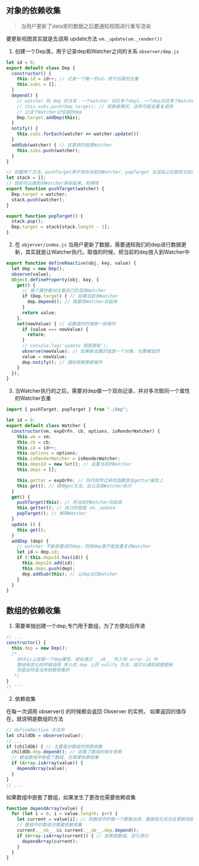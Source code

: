 ## 对象的依赖收集

> 当用户更新了data里的数据之后要通知视图进行重写渲染

要更新视图其实就是去调用 update方法 `vm._update(vm._render())`

1. 创建一个Dep类，用于记录dep和Watcher之间的关系 `observer/dep.js`

```js
let id = 0;
export default class Dep {
  constructor() {
    this.id = id++; // 记录一个唯一的id，用于后面的去重
    this.subs = [];
  }
  depend() {
    // watcher 和 dep 的关系：一个watcher 对应多个depl，一个dep对应多个Watcher，他们之间要互相记录一下
    // this.subs.push(Dep.target); // 观察者模式，这样可能会重复调用
    // 让这个Watcher记住我的dep
    Dep.target.addDep(this);
  }
  notify() {
    this.subs.forEach(watcher => watcher.update())
  }
  addSub(watcher) { // 这里放的就是Watcher
    this.subs.push(watcher);
  }
}

// 创建两个方法，pushTarget用于保存当前的Watcher，popTarget 当渲染之后移除当前的Watcher
let stack = [];
// 目前可以做到将Watcher保存起来，和移除
export function pushTarget(watcher) {
  Dep.target = watcher;
  stack.push(watcher);
}

export function popTarget() {
  stack.pop();
  Dep.target = stack[stack.length - 1];
}
```

2. 在 `objerver/index.js` 当用户更新了数据，需要通知我们的dep进行数据更新，其实就是让Watcher执行。取值的时候，把当前的dep放入到Watcher中

```js
export function defineReactive(obj, key, value) {
  let dep = new Dep();
  observe(value);
  Object.defineProperty(obj, key, {
    get() {
      // 每个属性都对应着自己的渲染Watcher
      if (Dep.target) { // 如果当前有Watcher
        dep.depend(); // 我要将Watcher存起来
      }
      return value;
    },
    set(newValue) { // 设置值的时候做一些操作
      if (value === newValue) {
        return;
      }
      // console.log('update 视图更新');
      observe(newValue); // 如果新设置的值是一个对象，也要被监控
      value = newValue;
      dep.notify(); // 通知依赖更新操作
    }
  });
}
```

3. 当Watcher执行的之后，需要对dep做一个双向记录，并对多次取同一个属性的Watcher去重

```js
import { pushTarget, popTarget } from "./dep";

let id = 0;
export default class Watcher {
  constructor(vm, expOrFn, cb, options, isRenderWatcher) {
    this.vm = vm;
    this.cb = cb;
    this.id = id++;
    this.options = options;
    this.isRenderWatcher = isRenderWatcher;
    this.depsId = new Set(); // 去重当前的Watcher
    this.deps = [];

    this.getter = expOrFn; // 将内部传过来的函数放在getter属性上
    this.get(); // 调用get方法，会让渲染Watcher执行
  }
  get() {
    pushTarget(this); // 将当前的Watcher存起来
    this.getter(); // 执行的就是 vm._update
    popTarget(); // 移除Watcher
  }
  update () {
    this.get();
  }
  addDep (dep) {
    // watcher 不能放重读的dep，同样dep里不能放重复的Watcher
    let id = dep.id;
    if (!this.depsId.has(id)) {
      this.depsId.add(id);
      this.deps.push(dep);
      dep.addSub(this); // 让dep记住Watcher
    }
  }
}
```

## 数组的依赖收集

1. 需要单独创建一个dep,专门用于数组，为了方便向后传递

```js
// ...
constructor() {
  this.dep = new Dep();
  /* 
    给this上挂载一个dep属性，就会通过 __ob__ 传入到 arrar.js 中
    数组有变化的时候调用 传入的 dep 上的 notify 方法，就可以通知视图更新
    但是这样是没有依赖收集的
   */
}
// '''
```

2. 依赖收集

在每一次调用 observer() 的时候都会返回 Observer 的实例， 如果返回的值存在，就说明是数组的方法

```js
// defineRective 方法中
let childOb = observe(value);
// ...
if (childOb) { // 主要是对数组的依赖收集
  childOb.dep.depend(); // 收集了数组的相关依赖
  // 数组数组中嵌套了数组，也需要依赖收集
  if (Array.isArray(value)) {
    dependArray(value);
  }
}
// ...
```

如果数组中嵌套了数组，如果发生了更改也需要依赖收集

```js
function dependArray(value) {
  for (let i = 0; i < value.length; i++) {
    let current = value[i]; // 将数组中的每一个都取出来，数据变化后也去更新视图
    // 数组中的数组也需要依赖收集
    current.__ob__ && current.__ob__.dep.depend();
    if (Array.isArray(current)) { // 如果是数组，进行递归
      dependArray(current);
    }
  }
}
```